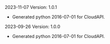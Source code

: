 2023-11-07 Version: 1.0.1
- Generated python 2016-07-01 for CloudAPI.

2023-09-26 Version: 1.0.0
- Generated python 2016-07-01 for CloudAPI.

